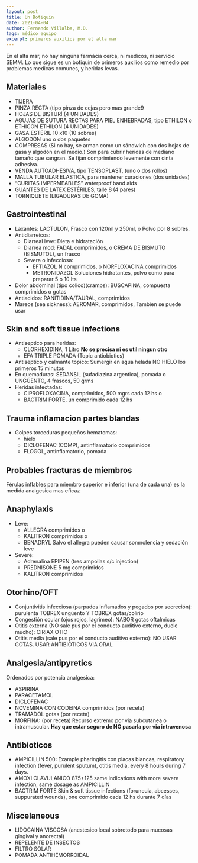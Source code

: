```yaml
---
layout: post
title: Un Botiquín
date: 2021-04-04
author: Fernando Villalba, M.D.
tags: médico equipo
excerpt: primeros auxilios por el alta mar
---
```


En el alta mar, no hay ningúna farmácia cerca, ni medicos, ni servicio SEMM.
Lo que sigue es un botiquín de primeros auxilios como remedio por
problemas medicas comunes, y heridas levas.

## Materiales
- TIJERA
- PINZA RECTA (tipo pinza de cejas pero mas grande9
- HOJAS DE BISTURÍ (4 UNIDADES)
- AGUJAS DE SUTURA RECTAS PARA PIEL ENHEBRADAS, tipo ETHILON o ETHICON ETHILON (4 UNIDADES)
- GASA ESTÉRIL 10 x10 (10 sobres)
- ALGODÓN uno o dos paquetes
- COMPRESAS (Si no hay, se arman como un sándwich con dos hojas de gasa y algodón en el medio.) Son para cubrir heridas de mediano tamaño que sangran. Se fijan comprimiendo levemente con cinta adhesiva.
- VENDA AUTOADHESIVA, tipo TENSOPLAST, (uno o dos rollos)
- MALLA TUBULAR ELASTICA, para mantener curaciones (dos unidades)
- “CURITAS IMPERMEABLES” waterproof band aids
- GUANTES DE LATEX ESTÉRILES, talle 8 (4 pares)
- TORNIQUETE (LIGADURAS DE GOMA) 

## Gastrointestinal
- Laxantes: LACTULON, Frasco con 120ml y 250ml, o Polvo por 8 sobres.
- Antidiarreicos:
    - Diarreal leve: Dieta e hidratación
    - Diarrea mod: FADAL comprimidos, o CREMA DE BISMUTO (BISMUTOL), un frasco
    - Severa o infecciosa:
        - EFTIAZOL N comprimidos, o NORFLOXACINA comprimidos
        - METRONIDAZOL Soluciones hidratantes, polvo como para preparar 5 o 10 lts
- Dolor abdominal (tipo colico)(cramps): BUSCAPINA, compuesta comprimidos o gotas
- Antiacidos: RANITIDINA/TAURAL, comprimidos
- Mareos (sea sickness): AEROMAR, comprimidos, Tambien se puede usar

## Skin and soft tissue infections
- Antiseptico para heridas:
    - CLORHEXIDINA, 1 Litro **No se precisa ni es util ningun otro**
    - EFA TRIPLE POMADA (Topic antiobiotics)
- Antiseptico y calmante topico: Sumergir en agua helada NO HIELO los primeros 15 minutos
- En quemaduras: SEDANSIL (sufadiazina argentica), pomada o UNGÚENTO, 4 frascos, 50 grms
- Heridas infectadas:
    - CIPROFLOXACINA, comprimidos, 500 mgrs cada 12 hs o
    - BACTRIM FORTE, un comprimido cada 12 hs

## Trauma inflamacion partes blandas
- Golpes torceduras pequeños hematomas:
    - hielo
    - DICLOFENAC (COMP), antinflamatorio comprimidos
    - FLOGOL, antinflamatorio, pomada

## Probables fracturas de miembros
Férulas inflables para miembro superior e inferior (una de cada una) es la medida analgesica mas eficaz

## Anaphylaxis
- Leve:
    - ALLEGRA comprimidos o
    - KALITRON comprimidos o
    - BENADRYL Salvo el allegra pueden causar somnolencia y sedación leve
- Severe:
    - Adrenalina EPIPEN (tres ampollas s/c injection) 
    - PREDNISONE 5 mg comprimidos
    - KALITRON comprimidos

## Otorhino/OFT
- Conjuntivitis infecciosa (parpados inflamados y pegados por secreción): purulenta TOBREX ungüento Y TOBREX gotas/colirio
- Congestión ocular (ojos rojos, lagrimeo): NABOR gotas oftalmicas
- Otitis externa (NO sale pus por el conducto auditivo externo, duele mucho): CIRIAX OTIC
- Otitis media (sale pus por el conducto auditivo externo): NO USAR GOTAS. USAR ANTIBIOTICOS VIA ORAL

## Analgesia/antipyretics
Ordenados por potencia analgesica:
- ASPIRINA
- PARACETAMOL
- DICLOFENAC
- NOVEMINA CON CODEINA comprimidos (por receta)
- TRAMADOL gotas (por receta)
- MORFINA: (por receta) Recurso extremo por via subcutanea o intramuscular. **Hay que estar seguro de NO pasarla por via intravenosa**

## Antibioticos
- AMPICILLIN 500: Example pharingitis con placas blancas, respiratory infection (fever, purulent sputum), otitis media, every 8 hours during 7 days.
- AMOXI CLAVULANICO 875+125 same indications with more severe infection, same dosage as AMPICILLIN
- BACTRIM FORTE Skin & soft tissue infections (foruncula, abcesses, suppurated wounds), one comprimido cada 12 hs durante 7 días

## Miscelaneous
- LIDOCAINA VISCOSA (anestesico local sobretodo para mucosas gingival y anorectal)
- REPELENTE DE INSECTOS
- FILTRO SOLAR
- POMADA ANTIHEMORROIDAL
